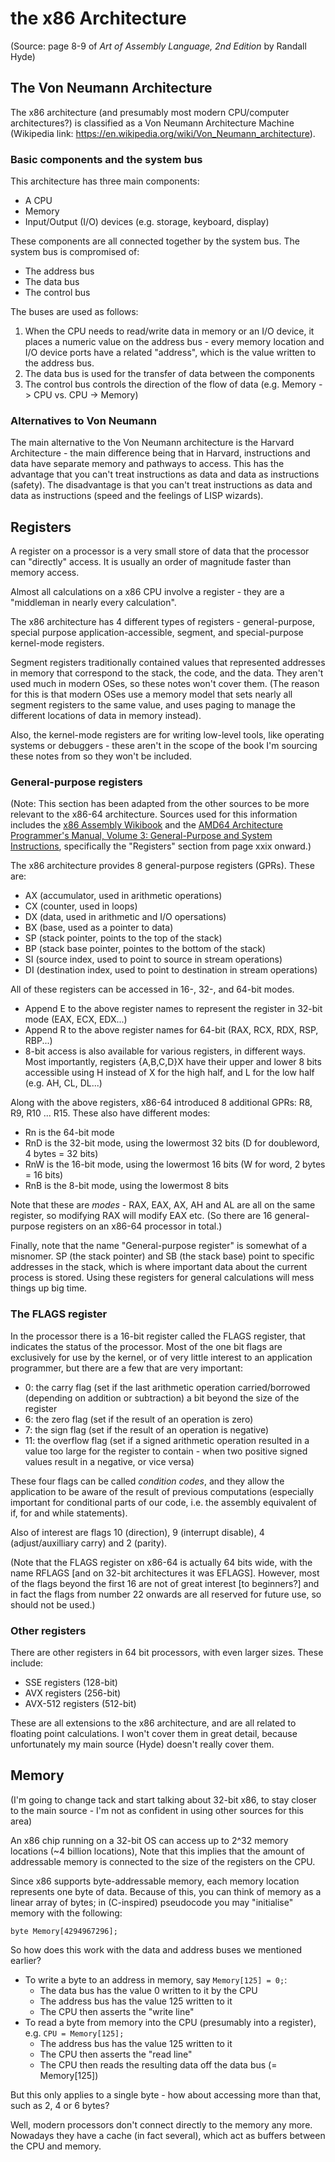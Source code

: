# the x86 Architecture
(Source: page 8-9 of _Art of Assembly Language, 2nd Edition_ by Randall Hyde)


## The Von Neumann Architecture
The x86 architecture (and presumably most modern CPU/computer architectures?) is classified as a
Von Neumann Architecture Machine (Wikipedia link:
https://en.wikipedia.org/wiki/Von_Neumann_architecture).

### Basic components and the system bus
This architecture has three main components:
- A CPU
- Memory
- Input/Output (I/O) devices (e.g. storage, keyboard, display)

These components are all connected together by the system bus. The system bus is compromised of:
- The address bus
- The data bus
- The control bus

The buses are used as follows:
1. When the CPU needs to read/write data in memory or an I/O device, it places a numeric value on
   the address bus - every memory location and I/O device ports have a related "address", which is
   the value written to the address bus.
2. The data bus is used for the transfer of data between the components
3. The control bus controls the direction of the flow of data (e.g. Memory -> CPU vs. CPU -> Memory)

### Alternatives to Von Neumann
The main alternative to the Von Neumann architecture is the Harvard Architecture - the main
difference being that in Harvard, instructions and data have separate memory and pathways to access.
This has the advantage that you can't treat instructions as data and data as instructions (safety).
The disadvantage is that you can't treat instructions as data and data as instructions (speed and
the feelings of LISP wizards).

## Registers
A register on a processor is a very small store of data that the processor can "directly" access. It
is usually an order of magnitude faster than memory access.

Almost all calculations on a x86 CPU involve a register - they are a "middleman in nearly every
calculation".

The x86 architecture has 4 different types of registers - general-purpose, special purpose
application-accessible, segment, and special-purpose kernel-mode registers.

Segment registers traditionally contained values that represented addresses in memory that
correspond to the stack, the code, and the data. They aren't used much in modern OSes, so these
notes won't cover them. (The reason for this is that modern OSes use a memory model that sets nearly
all segment registers to the same value, and uses paging to manage the different locations of data in
memory instead).

Also, the kernel-mode registers are for writing low-level tools, like operating systems or
debuggers - these aren't in the scope of the book I'm sourcing these notes from so they won't be
included.

### General-purpose registers
(Note: This section has been adapted from the other sources to be more relevant to the x86-64
architecture.  Sources used for this information includes the [x86 Assembly
Wikibook](https://en.wikibooks.org/wiki/X86_Assembly/X86_Architecture) and the [AMD64 Architecture
Programmer's Manual, Volume 3: General-Purpose and System
Instructions](https://www.amd.com/system/files/TechDocs/24594.pdf), specifically the "Registers"
section from page xxix onward.)

The x86 architecture provides 8 general-purpose registers (GPRs). These are:
- AX (accumulator, used in arithmetic operations)
- CX (counter, used in loops)
- DX (data, used in arithmetic and I/O opersations)
- BX (base, used as a pointer to data)
- SP (stack pointer, points to the top of the stack)
- BP (stack base pointer, pointes to the bottom of the stack)
- SI (source index, used to point to source in stream operations)
- DI (destination index, used to point to destination in stream operations)

All of these registers can be accessed in 16-, 32-, and 64-bit modes.
- Append E to the above register names to represent the register in 32-bit mode (EAX, ECX, EDX...)
- Append R to the above register names for 64-bit (RAX, RCX, RDX, RSP, RBP...)
- 8-bit access is also available for various registers, in different ways. Most importantly,
  registers {A,B,C,D}X have their upper and lower 8 bits accessible using H instead of X for the
  high half, and L for the low half (e.g. AH, CL, DL...)

Along with the above registers, x86-64 introduced 8 additional GPRs: R8, R9, R10 ... R15. These also
have different modes:
- Rn is the 64-bit mode
- RnD is the 32-bit mode, using the lowermost 32 bits (D for doubleword, 4 bytes = 32
  bits)
- RnW is the 16-bit mode, using the lowermost 16 bits (W for word, 2 bytes = 16 bits)
- RnB is the 8-bit mode, using the lowermost 8 bits

Note that these are _modes_ - RAX, EAX, AX, AH and AL are all on the same register, so modifying RAX
will modify EAX etc. (So there are 16 general-purpose registers on an x86-64 processor in total.)

Finally, note that the name "General-purpose register" is somewhat of a misnomer.  SP (the stack
pointer) and SB (the stack base) point to specific addresses in the stack, which is where important
data about the current process is stored. Using these registers for general calculations will mess
things up big time.

### The FLAGS register
In the processor there is a 16-bit register called the FLAGS register, that indicates the status of
the processor. Most of the one bit flags are exclusively for use by the kernel, or of very little
interest to an application programmer, but there are a few that are very important:
- 0: the carry flag (set if the last arithmetic operation carried/borrowed (depending on addition or
  subtraction) a bit beyond the size of the register
- 6: the zero flag (set if the result of an operation is zero)
- 7: the sign flag (set if the result of an operation is negative)
- 11: the overflow flag (set if a signed arithmetic operation resulted in a value too large for the
  register to contain - when two positive signed values result in a negative, or vice versa)

These four flags can be called _condition codes_, and they allow the application to be aware of the
result of previous computations (especially important for conditional parts of our code, i.e. the
assembly equivalent of if, for and while statements).

Also of interest are flags 10 (direction), 9 (interrupt disable), 4 (adjust/auxilliary carry) and 2
(parity).

(Note that the FLAGS register on x86-64 is actually 64 bits wide, with the name RFLAGS \[and on
32-bit architectures it was EFLAGS\]. However, most of the flags beyond the first 16 are not of
great interest \[to beginners?\] and in fact the flags from number 22 onwards are all reserved for
future use, so should not be used.)

### Other registers
There are other registers in 64 bit processors, with even larger sizes. These include:
- SSE registers (128-bit)
- AVX registers (256-bit)
- AVX-512 registers (512-bit)

These are all extensions to the x86 architecture, and are all related to floating point
calculations. I won't cover them in great detail, because unfortunately my main source (Hyde)
doesn't really cover them.

## Memory
(I'm going to change tack and start talking about 32-bit x86, to stay closer to the main source -
I'm not as confident in using other sources for this area)

An x86 chip running on a 32-bit OS can access up to 2^32 memory locations (~4 billion locations),
Note that this implies that the amount of addressable memory is connected to the size of the
registers on the CPU.

Since x86 supports byte-addressable memory, each memory location represents one byte of data.
Because of this, you can think of memory as a linear array of bytes; in (C-inspired) pseudocode you
may "initialise" memory with the following:

```
byte Memory[4294967296];
```

So how does this work with the data and address buses we mentioned earlier?
- To write a byte to an address in memory, say `Memory[125] = 0;`:
  - The data bus has the value 0 written to it by the CPU
  - The address bus has the value 125 written to it
  - The CPU then asserts the "write line"
- To read a byte from memory into the CPU (presumably into a register), e.g. `CPU = Memory[125];`
  - The address bus has the value 125 written to it
  - The CPU then asserts the "read line"
  - The CPU then reads the resulting data off the data bus (= Memory[125])

But this only applies to a single byte - how about accessing more than that, such as 2, 4 or 6
bytes?

Well, modern processors don't connect directly to the memory any more. Nowadays they have a cache
(in fact several), which act as buffers between the CPU and memory.
